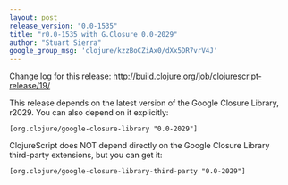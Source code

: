 ```yaml
---
layout: post
release_version: "0.0-1535"
title: "r0.0-1535 with G.Closure 0.0-2029"
author: "Stuart Sierra"
google_group_msg: 'clojure/kzzBoCZiAx0/dXx5DR7vrV4J'
---
```


Change log for this release:
http://build.clojure.org/job/clojurescript-release/19/

This release depends on the latest version of the Google Closure Library, r2029. You can also depend on it explicitly:

    [org.clojure/google-closure-library "0.0-2029"]

ClojureScript does NOT depend directly on the Google Closure Library third-party extensions, but you can get it:

    [org.clojure/google-closure-library-third-party "0.0-2029"]
